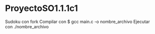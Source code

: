 # ProyectoSO1.1.1c1
Sudoku con fork
Compilar con $ gcc main.c -o nombre_archivo
Ejecutar con ./nombre_archivo
